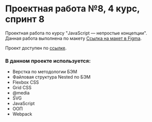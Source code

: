 # Проектная работа №8, 4 курс, спринт 8

Проектная работа по курсу "JavaScript — непростые концепции". Данная работа выполнена по макету [Ссылка на макет в Figma](https://www.figma.com/file/kRVLKwYG3d1HGLvh7JFWRT/JavaScript.-Sprint-6). 

Проект доступен по [ссылке](https://alekseykurylev.github.io/mesto/).  

### В данном проекте используется:
* Верстка по методологии БЭМ
* Файловая структура Nested по БЭМ
* Flexbox CSS
* Grid CSS
* @media
* SVG
* JavaScript
* ООП
* Webpack